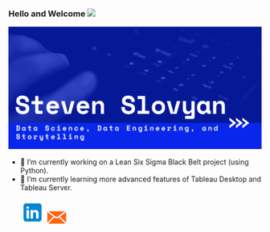 

### Hello and Welcome <img src="https://raw.githubusercontent.com/MartinHeinz/MartinHeinz/master/wave.gif" width="30px">  

![Header](https://github.com/sslovyan/sslovyan/blob/f9180d94e622d592996aa6288069a5882120c3c1/GitHub%20Header.png)

- 🔭 I’m currently working on a Lean Six Sigma Black Belt project (using Python).
- 🌱 I’m currently learning more advanced features of Tableau Desktop and Tableau Server. <br>
<br> [<img src="https://github.com/sslovyan/sslovyan/blob/f62e8182a5217a0b483da7777dbcc06edd0bee4a/LinkedIn.png">](https://www.linkedin.com/in/steven-slovyan/) [<img src="https://github.com/sslovyan/sslovyan/blob/9d2ecd605711f6d8457f4d198df99f0a19c7d423/emailIcon.png"/>](mailto:sslovyan@ucsd.edu)

<!--
**sslovyan/sslovyan** is a ✨ _special_ ✨ repository because its `README.md` (this file) appears on your GitHub profile.

Here are some ideas to get you started:

- 🔭 I’m currently working on ...
- 🌱 I’m currently learning ...
- 👯 I’m looking to collaborate on ...
- 🤔 I’m looking for help with ...
- 💬 Ask me about ...
- 📫 How to reach me: ...
- 😄 Pronouns: ...
- ⚡ Fun fact: ...
-->

